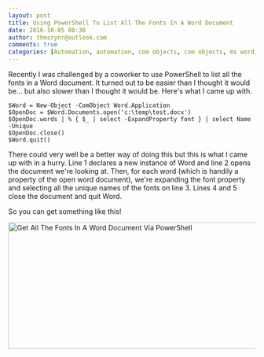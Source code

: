 ```yaml
---
layout: post
title: Using PowerShell To List All The Fonts In A Word Document
date: 2016-10-05 08:30
author: thmsrynr@outlook.com
comments: true
categories: [Automation, automation, com objects, com objects, ms word, ms word, PowerShell, powershell]
---
```

Recently I was challenged by a coworker to use PowerShell to list all the fonts in a Word document. It turned out to be easier than I thought it would be... but also slower than I thought it would be. Here's what I came up with.

```
$Word = New-Object -ComObject Word.Application
$OpenDoc = $Word.Documents.open('c:\temp\test.docx')
$OpenDoc.words | % { $_ | select -ExpandProperty font } | select Name -Unique
$OpenDoc.close()
$Word.quit()
```

There could very well be a better way of doing this but this is what I came up with in a hurry. Line 1 declares a new instance of Word and line 2 opens the document we're looking at. Then, for each word (which is handily a property of the open word document), we're expanding the font property and selecting all the unique names of the fonts on line 3. Lines 4 and 5 close the document and quit Word.

So you can get something like this!

<a href="http://www.workingsysadmin.com/wp-content/uploads/2016/06/2016-06-24-10_31_12-Calculator.png"><img class="alignnone size-full wp-image-372" src="http://www.workingsysadmin.com/wp-content/uploads/2016/06/2016-06-24-10_31_12-Calculator.png" alt="Get All The Fonts In A Word Document Via PowerShell" width="673" height="257" /></a>
